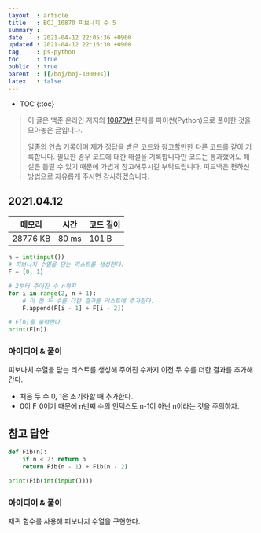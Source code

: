 ```yaml
---
layout  : article
title   : BOJ_10870 피보나치 수 5
summary : 
date    : 2021-04-12 22:05:36 +0900
updated : 2021-04-12 22:16:30 +0900
tag     : ps-python
toc     : true
public  : true
parent  : [[/boj/boj-10000s]]
latex   : false
---
```

* TOC
{:toc}

> 이 글은 백준 온라인 저지의 [10870번](https://www.acmicpc.net/problem/10870) 문제를 파이썬(Python)으로 풀이한 것을 모아놓은 글입니다.
>
> 일종의 연습 기록이며 제가 정답을 받은 코드와 참고할만한 다른 코드를 같이 기록합니다. 필요한 경우 코드에 대한 해설을 기록합니다만 코드는 통과했어도 해설은 틀릴 수 있기 때문에 가볍게 참고해주시길 부탁드립니다. 피드백은 편하신 방법으로 자유롭게 주시면 감사하겠습니다.

## 2021.04.12

| 메모리    | 시간  | 코드 길이 |
| --------- | ----- | --------- |
| 28776 KB  | 80 ms | 101 B     |

```python
n = int(input())
# 피보나치 수열을 담는 리스트를 생성한다.
F = [0, 1]

# 2부터 주어진 수 n까지
for i in range(2, n + 1):
    # 이 전 두 수를 더한 결과를 리스트에 추가한다.
    F.append(F[i - 1] + F[i - 2])

# F[n]을 출력한다.
print(F[n])
```

### 아이디어 & 풀이

피보나치 수열을 담는 리스트를 생성해 주어진 수까지 이전 두 수를 더한 결과를 추가해간다.

* 처음 두 수 0, 1은 초기화할 때 추가한다.
* 0이 F_0이기 때문에 n번째 수의 인덱스도 n-1이 아닌 n이라는 것을 주의하자.

## 참고 답안

```python
def Fib(n):
    if n < 2: return n
    return Fib(n - 1) + Fib(n - 2)

print(Fib(int(input())))
```

### 아이디어 & 풀이

재귀 함수를 사용해 피보나치 수열을 구현한다.
